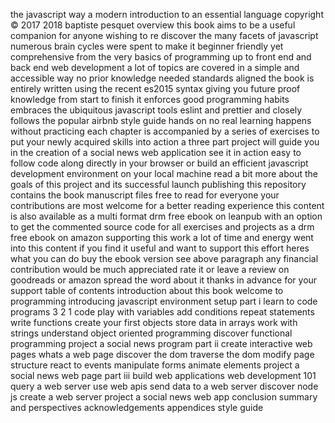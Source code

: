 the javascript way a modern introduction to an essential language copyright © 2017 2018 baptiste pesquet overview this book aims to be a useful companion for anyone wishing to re discover the many facets of javascript numerous brain cycles were spent to make it beginner friendly yet comprehensive from the very basics of programming up to front end and back end web development a lot of topics are covered in a simple and accessible way no prior knowledge needed standards aligned the book is entirely written using the recent es2015 syntax giving you future proof knowledge from start to finish it enforces good programming habits embraces the ubiquitous javascript tools eslint and prettier and closely follows the popular airbnb style guide hands on no real learning happens without practicing each chapter is accompanied by a series of exercises to put your newly acquired skills into action a three part project will guide you in the creation of a social news web application see it in action easy to follow code along directly in your browser or build an efficient javascript development environment on your local machine read a bit more about the goals of this project and its successful launch publishing this repository contains the book manuscript files free to read for everyone your contributions are most welcome for a better reading experience this content is also available as a multi format drm free ebook on leanpub with an option to get the commented source code for all exercises and projects as a drm free ebook on amazon supporting this work a lot of time and energy went into this content if you find it useful and want to support this effort heres what you can do buy the ebook version see above paragraph any financial contribution would be much appreciated rate it or leave a review on goodreads or amazon spread the word about it thanks in advance for your support table of contents introduction about this book welcome to programming introducing javascript environment setup part i learn to code programs 3 2 1 code play with variables add conditions repeat statements write functions create your first objects store data in arrays work with strings understand object oriented programming discover functional programming project a social news program part ii create interactive web pages whats a web page discover the dom traverse the dom modify page structure react to events manipulate forms animate elements project a social news web page part iii build web applications web development 101 query a web server use web apis send data to a web server discover node js create a web server project a social news web app conclusion summary and perspectives acknowledgements appendices style guide